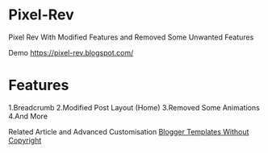 # Pixel-Rev
Pixel Rev With Modified Features and Removed Some Unwanted Features

Demo https://pixel-rev.blogspot.com/

# Features

1.Breadcrumb 
2.Modified Post Layout (Home)
3.Removed Some Animations
4.And More

Related Article and Advanced Customisation [Blogger Templates Without Copyright](https://www.pcweek.in/2018/08/blogger-templates-without-copyright.html)

